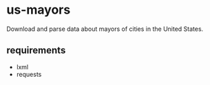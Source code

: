 us-mayors
=========

Download and parse data about mayors of cities in the United States.

requirements
------------
 * lxml
 * requests
